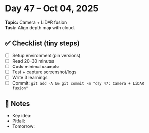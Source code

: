 # Day 47 – Oct 04, 2025
**Topic:** Camera + LiDAR fusion  
**Task:** Align depth map with cloud.

## ✅ Checklist (tiny steps)
- [ ] Setup environment (pin versions)
- [ ] Read 20–30 minutes
- [ ] Code minimal example
- [ ] Test + capture screenshot/logs
- [ ] Write 3 learnings
- [ ] Commit: `git add -A && git commit -m "day 47: Camera + LiDAR fusion"`

## 📓 Notes
- Key idea:
- Pitfall:
- Tomorrow:
